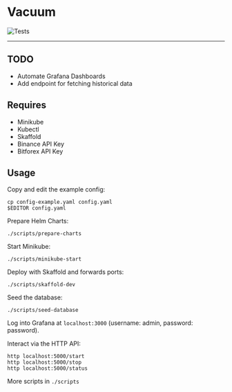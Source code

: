# Vacuum
![Tests](https://github.com/rubberydub/vacuum/workflows/tests/badge.svg)

---

## TODO
- Automate Grafana Dashboards
- Add endpoint for fetching historical data


## Requires
- Minikube
- Kubectl
- Skaffold
- Binance API Key
- Bitforex API Key


## Usage

Copy and edit the example config:
```
cp config-example.yaml config.yaml
$EDITOR config.yaml
```

Prepare Helm Charts:
```
./scripts/prepare-charts
```

Start Minikube:
```
./scripts/minikube-start
```

Deploy with Skaffold and forwards ports:
```
./scripts/skaffold-dev
```

Seed the database:
```
./scripts/seed-database
```

Log into Grafana at `localhost:3000` (username: admin, password: password).

Interact via the HTTP API:
```
http localhost:5000/start
http localhost:5000/stop
http localhost:5000/status
```

More scripts in `./scripts`
